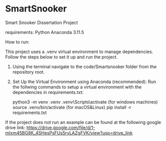 # SmartSnooker
Smart Snooker Dissertation Project

requirements: Python Anaconda 3.11.5


How to run:

This project uses a .venv virtual environment to manage dependencies. Follow the steps below to set it up and run the project.

1. Using the terminal navigate to the code/Smartsnooker folder from the repository root.
2. Set Up the Virtual Environment using Anaconda (recommended):
    Run the follwing commands to setup a virtual environment with the dependencies in requirements.txt:

    python3 -m venv .venv
    .venv\Scripts\activate (for windows machines)
    source .venv/bin/activate (for macOS&Linux)
    pip install -r requirements.txt

If the project does not run an example can be found at the following google drive link:
https://drive.google.com/file/d/1-mIxm45BG8K_4SHesPsFUs5ryLAZgFVK/view?usp=drive_link
